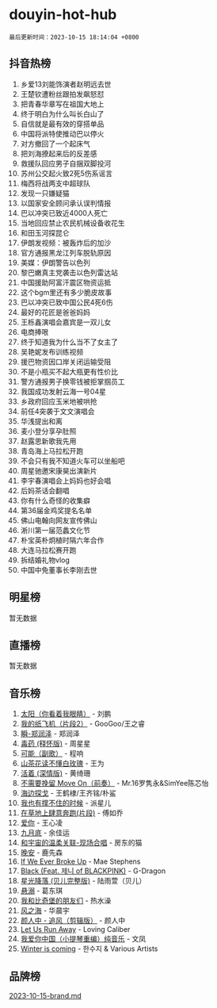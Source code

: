# douyin-hot-hub

`最后更新时间：2023-10-15 18:14:04 +0800`

## 抖音热榜

1. 乡爱13刘能饰演者赵明远去世
1. 王楚钦遭粉丝跟拍发飙怒怼
1. 把青春华章写在祖国大地上
1. 终于明白为什么叫长白山了
1. 自信就是最有效的穿搭单品
1. 中国将派特使推动巴以停火
1. 对方撤回了一个起床气
1. 把刘海撩起来后的反差感
1. 救援队回应男子自捆双脚投河
1. 苏州公交起火致2死5伤系谣言
1. 梅西将战两支中超球队
1. 发现一只嫌疑猫
1. 以国家安全顾问承认误判情报
1. 巴以冲突已致近4000人死亡
1. 当地回应禁止农民机械设备收花生
1. 和田玉河探昆仑
1. 伊朗发视频：被轰炸后的加沙
1. 官方通报黑龙江列车脱轨原因
1. 美媒：伊朗警告以色列
1. 黎巴嫩真主党袭击以色列雷达站
1. 中国援助阿富汗震区物资运抵
1. 这个bgm里还有多少脆皮故事
1. 巴以冲突已致中国公民4死6伤
1. 最好的花匠是爸爸妈妈
1. 王栎鑫演唱会嘉宾是一双儿女
1. 电商捧哏
1. 终于知道我为什么当不了女主了
1. 吴艳妮发布训练视频
1. 援巴物资因口岸关闭运输受阻
1. 不是小瓶买不起大瓶更有性价比
1. 警方通报男子换零钱被拒掌掴员工
1. 我国成功发射云海一号04星
1. 乡政府回应玉米地被哄抢
1. 前任4突袭于文文演唱会
1. 华浅提出和离
1. 麦小登分享孕肚照
1. 赵露思新歌我先用
1. 青岛海上马拉松开跑
1. 不会只有我不知道火车可以坐船吧
1. 周星驰邀宋康昊出演新片
1. 李宇春演唱会上妈妈也好会唱
1. 后妈茶话会翻唱
1. 你有什么奇怪的收集癖
1. 第36届金鸡奖提名名单
1. 佛山电翰向网友宣传佛山
1. 淅川第一届范蠡文化节
1. 朴宝英朴炯植时隔六年合作
1. 大连马拉松赛开跑
1. 拆结婚礼物vlog
1. 中国中免董事长李刚去世

## 明星榜

暂无数据

## 直播榜

暂无数据

## 音乐榜

1. [太阳（你看着我眼睛）](https://sf6-cdn-tos.douyinstatic.com/obj/tos-cn-ve-2774/ogWbyIQnlBFImVbeDocRdCIYtBHlbJXgfZMvgz) - 刘鹏
1. [我的纸飞机（片段2）](https://sf3-cdn-tos.douyinstatic.com/obj/tos-cn-ve-2774/oM2ZrKcg2CD5AeRB2gkeXOFB1IxAGJdZPazYHf) - GooGoo/王之睿
1. [瞬-郑润泽](https://sf3-cdn-tos.douyinstatic.com/obj/tos-cn-ve-2774/oYXHIohzvbNAzBhHgyksWpRM4bfkDsBdBDAynw) - 郑润泽
1. [毒药 (释怀版)](https://sf6-cdn-tos.douyinstatic.com/obj/tos-cn-ve-2774/oYILMEAzspdZBIzy4frJNB8ZHPHWAhiwowd4Ad) - 周星星
1. [可能（副歌）](https://sf6-cdn-tos.douyinstatic.com/obj/tos-cn-ve-2774/cde1731888894259b333569393c2fb51) - 程响
1. [山茶花读不懂白玫瑰](https://sf6-cdn-tos.douyinstatic.com/obj/tos-cn-ve-2774/osfn8B7DktrRHEPJgPCfDbw7QDQEkwC16BxZg9) - 王为
1. [活着 (深情版)](https://sf6-cdn-tos.douyinstatic.com/obj/tos-cn-ve-2774/oY8r2TelECK2BPZbDCj8xZKBQfPbwQyCt1cggn) - 黄绮珊
1. [不需要挽留 Move On（前奏）](https://sf3-cdn-tos.douyinstatic.com/obj/tos-cn-ve-2774/ooCBhgCCkF4nExzQL9WZSUbitfA8IsDkgQIYhe) - Mr.16罗隽永&SimYee陈芯怡
1. [海边探戈](https://sf3-cdn-tos.douyinstatic.com/obj/tos-cn-ve-2774/os9gE0VQCGqt6VQkZDyBBYvfSDY0QFe3vVmubn) - 王鹤棣/王齐铭/朴鲨
1. [我也有撑不住的时候](https://sf6-cdn-tos.douyinstatic.com/obj/tos-cn-ve-2774/okmtBE1dkIBhwxeiBJeDgQnQtICZWIJUI2bjQr) - 派星儿
1. [在草地上肆意奔跑(片段)](https://sf3-cdn-tos.douyinstatic.com/obj/tos-cn-ve-2774/8831d494742f45dabdfa8adb8b817259) - 傅如乔
1. [爱你](https://sf3-cdn-tos.douyinstatic.com/obj/tos-cn-ve-2774/oEfyTFYX4gOL9DMKAJebDCAASw8hYVIXz1nYaf) - 王心凌
1. [九月底](https://sf6-cdn-tos.douyinstatic.com/obj/tos-cn-ve-2774/oMfewG4PDTFhF8iz3OGQ7ABH5i6fCgnMaoCbzZ) - 余佳运
1. [和宇宙的温柔关联-现场合唱](https://sf6-cdn-tos.douyinstatic.com/obj/tos-cn-ve-2774/o0hONGDYQBgk0e5bqDeQOonVmncA6tC2nBwZLT) - 房东的猫
1. [晚安](https://sf3-cdn-tos.douyinstatic.com/obj/tos-cn-ve-2774/a724c5e224464218839820f4e4fd632f) - 鹿先森
1. [If We Ever Broke Up](https://sf3-cdn-tos.douyinstatic.com/obj/tos-cn-ve-2774/o8onj5HDk0ImtBmO0URBfeyCDXQJMYkQ1gb8Zy) - Mae Stephens
1. [Black (Feat. 제니 of BLACKPINK)](https://sf3-cdn-tos.douyinstatic.com/obj/tos-cn-ve-2774/2eb92e2debbe4fe0a552bc099aef7f28) - G-Dragon
1. [星光降落 (贝儿完整版)](https://sf6-cdn-tos.douyinstatic.com/obj/tos-cn-ve-2774/okwB9hAwyAtsFFkFBzAX1hOOfQuIoMNs0W2Mwr) - 陆雨萱（贝儿）
1. [悬溺](https://sf6-cdn-tos.douyinstatic.com/obj/tos-cn-ve-2774/f3b6cc53d2e944beb7094a3ff01b4e03) - 葛东琪
1. [我和比奇堡的朋友们](https://sf6-cdn-tos.douyinstatic.com/obj/tos-cn-ve-2774/f0505db981ea4a6d91453a15924a82aa) - 热水澡
1. [风之海](https://sf6-cdn-tos.douyinstatic.com/obj/tos-cn-ve-2774/oInqZ2gFbCQvB6wZNnZlJpBcfDBQ8t1e1XwYAi) - 华晨宇
1. [颜人中 - 追风（剪辑版）](https://sf3-cdn-tos.douyinstatic.com/obj/tos-cn-ve-2774/9107f711ded6416ab3279a81d71597f7) - 颜人中
1. [Let Us Run Away](https://sf6-cdn-tos.douyinstatic.com/obj/tos-cn-ve-2774/a9a280d910044fb0b9f4f74b0b27e854) - Loving Caliber
1. [我爱你中国（小提琴重编）纯音乐](https://sf3-cdn-tos.douyinstatic.com/obj/tos-cn-ve-2774/362de867442c4051acadb0a43fd60af8) - 文凤
1. [Winter is coming](https://sf3-cdn-tos.douyinstatic.com/obj/tos-cn-ve-2774/0a6c12efb2d84f2ba9a243d4e1eebb4e) - 한수지 & Various Artists

## 品牌榜

[2023-10-15-brand.md](2023-10-15-brand.md)
